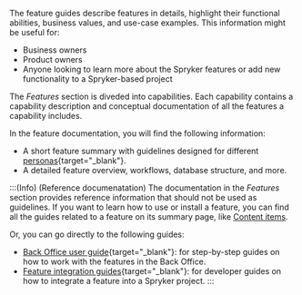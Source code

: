 The feature guides describe features in details, highlight their functional abilities, business values, and use-case examples. This information might be useful for: 
* Business owners
* Product owners
* Anyone looking to learn more about the Spryker features or add new functionality to a Spryker-based project

The *Features* section is diveded into capabilities. Each capability contains a capability description and conceptual documentation of all the features a capability includes.

In the feature documentation, you will find the following information:

* A short feature summary with guidelines designed for different [personas](https://documentation.spryker.com/docs/about-documentation#personas){target="_blank"}.
* A detailed feature overview, workflows, database structure, and more.

:::(Info) (Reference documenatation)
The documentation in the *Features* section provides reference information that should not be used as guidelines. If you want to learn how to use or install a feature, you can find all the guides related to a feature on its summary page, like [Content items](https://documentation.spryker.com/docs/content-items-201907).

Or, you can go directly to the following guides:

* [Back Office user guide](https://documentation.spryker.com/docs/about-the-administration-interface-guide){target="_blank"}: for step-by-step guides on how to work with the features in the Back Office.
* [Feature integration guides](https://documentation.spryker.com/docs/about-integration){target="_blank"}: for developer guides on how to integrate a feature into a Spryker project.
:::